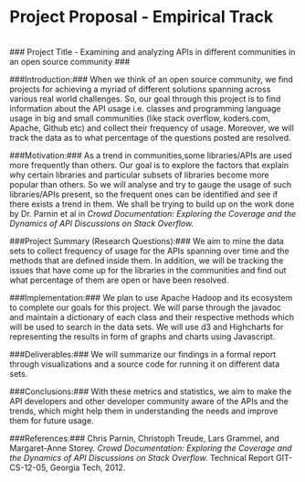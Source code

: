# Project Proposal - Empirical Track #
<br>
### Project Title - Examining and analyzing APIs in different communities in an open source community ###

###Introduction:###
When we think of an open source community, we find projects for achieving a myriad of different solutions spanning across various real world challenges. So, our goal through this project is to find information about the API usage i.e. classes and programming language usage in big and small communities (like stack overflow, koders.com, Apache, Github etc) and collect their frequency of usage.
Moreover, we will track the data as to what percentage of the questions posted are resolved.

###Motivation:###
As a trend in communities,some libraries/APIs are used more frequently than others. Our goal is to explore the factors that explain why certain libraries and particular subsets of libraries become more popular than others. So we will analyse and try to gauge the usage of such libraries/APIs present, so the frequent ones can be identified and see if there exists a trend in them. We shall be trying to build up on the work done by Dr. Parnin et al in *Crowd Documentation: Exploring the Coverage and the Dynamics of API Discussions on Stack Overflow.*

###Project Summary (Research Questions):###
We aim to mine the data sets to collect frequency of usage for the APIs spanning over time and the methods that are defined inside them. In addition, we will be tracking the issues that have come up for the libraries in the communities and find out what percentage of them are open or have been resolved.

###Implementation:###
We plan to use Apache Hadoop and its ecosystem to complete our goals for this project. We will parse through the javadoc and maintain a dictionary of each class and their respective methods which will be used to search in the data sets. We will use d3 and Highcharts for representing the results in form of graphs and charts using Javascript.

###Deliverables:###
We will summarize our findings in a formal report through visualizations and a source code for running it on different data sets.

###Conclusions:###
With these metrics and statistics, we aim to make the API developers and other developer community aware of the APIs and the trends, which might help them in understanding the needs and improve them for future usage.

###References:###
Chris Parnin, Christoph Treude, Lars Grammel, and Margaret-Anne Storey. *Crowd Documentation: Exploring the Coverage and the Dynamics of API Discussions on Stack Overflow.* Technical Report GIT-CS-12-05, Georgia Tech, 2012.